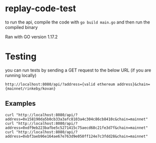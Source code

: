 # replay-code-test

to run the api, compile the code with ``go build main.go`` and then run the compiled binary

Ran with GO version 1.17.2

# Testing
you can run tests by sending a GET request to the below URL (if you are running locally)

``http://localhost:8080/api/?address={valid ethereum address}&chain={mainnet/rinkeby/kovan}``

## Examples

```
curl "http://localhost:8080/api/?address=0x158190da5b0cb33a3afc8103a4c304c86cb8410c&chain=mainnet"
curl "http://localhost:8080/api/?address=0xdf9eb223bafbe5c5271415c75aecd68c21fe3d7f&chain=mainnet"
curl "http://localhost:8080/api/?address=0xbf3aeb96e164ae67e763d9e050ff124e7c3fdd28&chain=mainnet"
```
